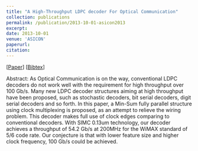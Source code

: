 ```yaml
---
title: "A High-Throughput LDPC decoder For Optical Communication"
collection: publications
permalink: /publication/2013-10-01-asicon2013
excerpt:
date: 2013-10-01
venue: 'ASICON'
paperurl:
citation:
---
```

[[Paper](https://diwu1990.github.io/files/asicon2013_paper.pdf)] [[Bibtex](https://diwu1990.github.io/files/asicon2013_paper.bib)]

Abstract: As Optical Communication is on the way, conventional LDPC decoders do not work well with the requirement for high throughput over 100 Gb/s. Many new LDPC decoder structures aiming at high throughput have been proposed, such as stochastic decoders, bit serial decoders, digit serial decoders and so forth. In this paper, a Min-Sum fully parallel structure using clock multiplexing is proposed, as an attempt to relieve the wiring problem. This decoder makes full use of clock edges comparing to conventional decoders. With SIMC 0.13um technology, our decoder achieves a throughput of 54.2 Gb/s at 200MHz for the WiMAX standard of 5/6 code rate. Our conjecture is that with lower feature size and higher clock frequency, 100 Gb/s could be achieved.
